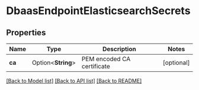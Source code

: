 # DbaasEndpointElasticsearchSecrets

## Properties

Name | Type | Description | Notes
------------ | ------------- | ------------- | -------------
**ca** | Option<**String**> | PEM encoded CA certificate | [optional]

[[Back to Model list]](../README.md#documentation-for-models) [[Back to API list]](../README.md#documentation-for-api-endpoints) [[Back to README]](../README.md)


